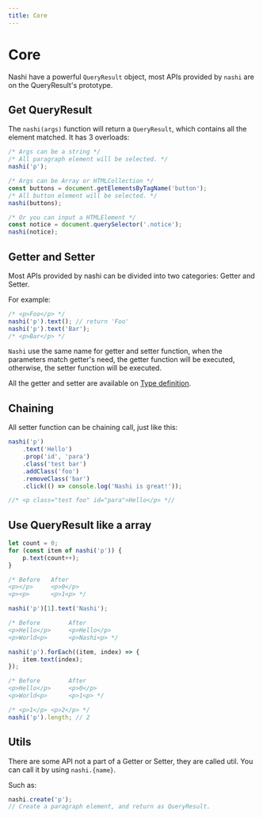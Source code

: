 ```yaml
---
title: Core
---
```


# Core

Nashi have a powerful `QueryResult` object, most APIs provided by `nashi` are on the QueryResult's prototype.

## Get QueryResult

The `nashi(args)` function will return a `QueryResult`, which contains all the element matched. It has 3 overloads:

```ts
/* Args can be a string */
/* All paragraph element will be selected. */
nashi('p');
```

```ts
/* Args can be Array or HTMLCollection */
const buttons = document.getElementsByTagName('button');
/* All button element will be selected. */
nashi(buttons);
```

```ts
/* Or you can input a HTMLElement */
const notice = document.querySelector('.notice');
nashi(notice);
```

## Getter and Setter

Most APIs provided by nashi can be divided into two categories: Getter and Setter.

For example:

```ts
/* <p>Foo</p> */
nashi('p').text(); // return 'Foo'
nashi('p').text('Bar');
/* <p>Bar</p> */
```

`Nashi` use the same name for getter and setter function, when the parameters match getter's need, the getter function will be executed, otherwise, the setter function will be executed.

All the getter and setter are available on [Type definition](/type.md).

## Chaining

All setter function can be chaining call, just like this:

```ts
nashi('p')
    .text('Hello')
    .prop('id', 'para')
    .class('test bar')
    .addClass('foo')
    .removeClass('bar')
    .click(() => console.log('Nashi is great!'));

//* <p class="test foo" id="para">Hello</p> *//
```

## Use QueryResult like a array

```ts
let count = 0;
for (const item of nashi('p')) {
    p.text(count++);
}

/* Before   After
<p></p>     <p>0</p>
<p><p>      <p>1<p> */
```

```ts
nashi('p')[1].text('Nashi');

/* Before        After
<p>Hello</p>     <p>Hello</p>
<p>World<p>      <p>Nashi<p> */
```

```ts
nashi('p').forEach((item, index) => {
    item.text(index);
});

/* Before        After
<p>Hello</p>     <p>0</p>
<p>World<p>      <p>1<p> */
```

```ts
/* <p>1</p> <p>2</p> */
nashi('p').length; // 2
```

## Utils

There are some API not a part of a Getter or Setter, they are called util. You can call it by using `nashi.{name}`.

Such as:

```ts
nashi.create('p');
// Create a paragraph element, and return as QueryResult.
```
